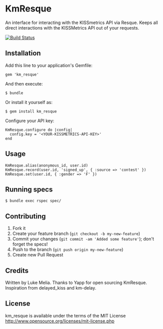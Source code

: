 # KmResque

An interface for interacting with the KISSmetrics API via Resque. Keeps all direct interactions with the KISSMetrics API out of your requests.

[![Build Status](https://secure.travis-ci.org/lukemelia/km_resque.png)](http://travis-ci.org/lukemelia/km_resque)

## Installation

Add this line to your application's Gemfile:

    gem 'km_resque'

And then execute:

    $ bundle

Or install it yourself as:

    $ gem install km_resque

Configure your API key:

    KmResque.configure do |config|
      config.key = '<YOUR-KISSMETRICS-API-KEY>'
    end

## Usage

    KmResque.alias(anonymous_id, user.id)
    KmResque.record(user.id, 'signed_up', { :source => 'contest' })
    KmResque.set(user.id, { :gender => 'F' })

## Running specs

    $ bundle exec rspec spec/

## Contributing

1. Fork it
2. Create your feature branch (`git checkout -b my-new-feature`)
3. Commit your changes (`git commit -am 'Added some feature'`); don't forget the specs!
4. Push to the branch (`git push origin my-new-feature`)
5. Create new Pull Request

## Credits

Written by Luke Melia. Thanks to Yapp for open sourcing KmResque. Inspiration from delayed_kiss and km-delay.

## License

km_resque is available under the terms of the MIT License http://www.opensource.org/licenses/mit-license.php
